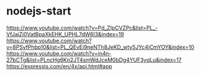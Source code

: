 # nodejs-start

https://www.youtube.com/watch?v=Pd_ZIpCVZPc&list=PL_-VfJajZj0VatBpaXkEHK_UPHL7dW6I3&index=19
https://www.youtube.com/watch?v=8PSvfPhbp10&list=PL_QEvEi9neNTh8JeKD_wty5JYc4jCmYOY&index=10
https://www.youtube.com/watch?v=in4n-27bCTg&list=PLncHg6Kn2JT4smWdJceM0bDg4YUF3yqLu&index=17
https://expressjs.com/en/4x/api.html#app
